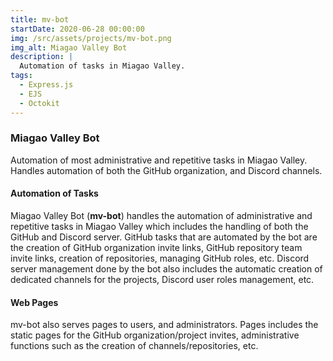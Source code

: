 ```yaml
---
title: mv-bot
startDate: 2020-06-28 00:00:00
img: /src/assets/projects/mv-bot.png
img_alt: Miagao Valley Bot
description: |
  Automation of tasks in Miagao Valley.
tags:
  - Express.js
  - EJS
  - Octokit
---
```


### Miagao Valley Bot

Automation of most administrative and repetitive tasks in Miagao Valley. Handles automation of both the GitHub organization, and Discord channels.

#### Automation of Tasks

Miagao Valley Bot (**mv-bot**) handles the automation of administrative and repetitive tasks in Miagao Valley which includes the handling of both the GitHub and Discord server. GitHub tasks that are automated by the bot are the creation of GitHub organization invite links, GitHub repository team invite links, creation of repositories, managing GitHub roles, etc. Discord server management done by the bot also includes the automatic creation of dedicated channels for the projects, Discord user roles management, etc. 
  
#### Web Pages

mv-bot also serves pages to users, and administrators. Pages includes the static pages for the GitHub organization/project invites, administrative functions such as the creation of channels/repositories, etc. 

